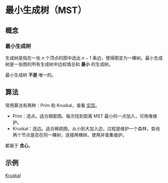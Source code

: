 # 最小生成树（MST）

## 概念

### 最小生成树

生成树是指在一张 $n$ 个顶点的图中选出 $n-1$ 条边，使得图变为一棵树。最小生成树是一张图的所有生成树中边权值总和 **最小** 的生成树。

最小生成树 **不是** 唯一的。

## 算法

常用算法有两种：Prim 和 Kruskal，查看 [实现](../../content/include/graph/MST.h)。

- Prim：选点。适合稠密图。每次找到距离 MST 最小的一点加入，可用堆维护。
- Kruskal：选边。适合稀疏图。从小到大加入边，过程是维护一个森林，查询两个节点是否在同一棵树，连接两棵树。使用并查集维护。

都属于 **贪心**。

## 示例

[Kruskal](https://leetcode.cn/problems/connecting-cities-with-minimum-cost/submissions/635845978)
